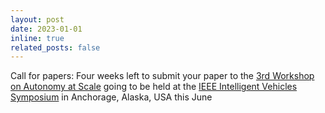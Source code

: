 ```yaml
---
layout: post
date: 2023-01-01
inline: true
related_posts: false
---
```


Call for papers: Four weeks left to submit your paper to the [3rd Workshop on Autonomy at Scale](https://sites.google.com/view/autonomyatscale2023) going to be held at the [IEEE Intelligent Vehicles Symposium](https://2023.ieee-iv.org/) in Anchorage, Alaska, USA this June

